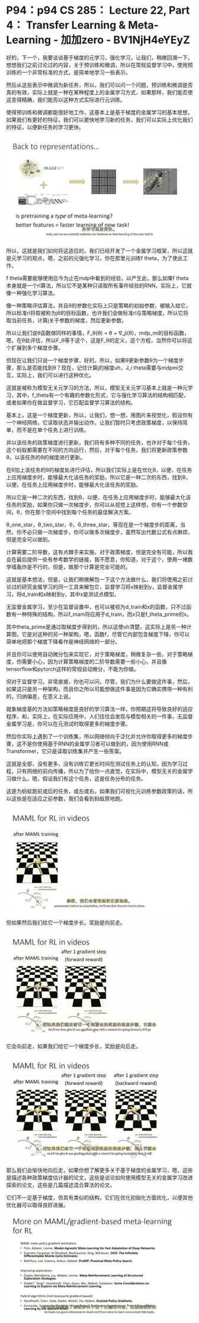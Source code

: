 # P94：p94 CS 285： Lecture 22, Part 4： Transfer Learning & Meta-Learning - 加加zero - BV1NjH4eYEyZ

好的，下一个，我要谈谈基于梯度的元学习，强化学习，让我们，稍微回溯一下，想想我们之前讨论过的内容，关于预训练和微调，所以在常规监督学习中，使用预训练的一个非常标准的方式，是简单地学习一些表示。

然后从这些表示中微调为新任务，所以，我们可以问一个问题，预训练和微调是否真的有效，实际上就是一种在某种程度上的金属学习方式，如果那样，我们能否使这变得精确，我们能否以这种方式实际进行元训练。

使得预训练和微调都能很好地工作，这基本上是基于梯度的金属学习的基本思想，如果我们有更好的特征，我们可以更快地学习新的任务，我们可以实际上优化我们的特征，以便新任务的学习更快。



![](img/7030cc418fc76ad8c69b3558ff72e221_1.png)

所以，这就是我们如何将这适应的，我们已经开发了一个金属学习框架，所以这就是元学习的观点，嗯，之前的元强化学习，你在那里元训练f theta，为了使此工作。

f theta需要能够使用迄今为止在mdp中看到的经验，以产生此，那么如果f theta本身就是一个rl算法，所以它不是某种只读取所有事件经验的RNN，实际上，它就像一种强化学习算法。

像一种策略评估算法，并且θ的参数化实际上只是策略的初始参数，被输入给它，所以标准rl将取被称为jθ的目标函数，也许我们会做标准rl与策略梯度，所以它将取当前任务，计算j关于参数的梯度，然后更新参数。

所以让我们说θ函数做同样的事情，F_θ(θ) = θ + ∇_ji(θ)，mdp_mi的目标函数，嗯，在θ处评估，所以F_θ等于这个，这是F_θ的定义，这个方程，当然你可以将这个扩展到多个梯度步骤。

但现在让我们只说一个梯度步骤，好的，所以，如果θ更新参数θ为一个梯度步骤，那么是否能找到θ？现在，记住计算j的梯度uh，J_i theta需要与mdpmi交互，实际上，我们可以进行这种优化。

这就是被称为模型无关元学习的方法，所以，模型无关元学习基本上就是一种元学习，其中，f_theta有一个有趣的参数化形式，它与强化学习算法的结构相匹配，或者如果你在做监督学习，它匹配监督学习算法的结构。

基本上，这是一个梯度更新，所以，让我们，想一想，用图片来视觉化，假设你有一个神经网络，它读取状态并输出动作，让我们暂时只考虑政策梯度，以保持简单，而不是在单个任务上进行训练。

并以该任务的政策梯度进行更新，我们将有多种不同的任务，也许对于每个任务，这个蚂蚁都需要在不同的方向运行，然后，对于每个任务，我们将更新政策参数θ，以该任务的θ的梯度进行更新。

在θ加上该任务的θ的梯度处进行评估，所以我们实际上是在优化θ，以便，在任务上应用梯度步时，能够最大化该任务的奖励，所以它是一种二次的东西，找到θ，以便，在任务上应用梯度步时，能够最大化该任务的奖励。

所以它是一种二次的东西，找到θ，以便，在任务上应用梯度步时，能够最大化该任务的奖励，如果你只做一次梯度步，你可以从视觉上这样想，你有一个参数空间，θ，你在那个空间中找到每个任务的最佳解决方案。

θ_one_star，θ_two_star，θ，θ_three_star，等现在是一个梯度步的距离，当然，你不必只做一次梯度步，你可以做多次梯度步，虽然写出代数公式有点麻烦，但是完全可以做到。

计算需要二阶导数，这有点棘手来实施，对于政策梯度，但是完全有可能，所以我会在最后提供一些有参考数学的链接，我不愿意，你知道，对于这个，使用一堵数学墙轰炸是不行的，但是，做那个计算是完全可能的。

这就是基本想法，但是，让我们稍微解包一下这个方法做什么，我们将使用之前讨论过的研究金属学习的同一工具来解包它，监督学习将x映射到y，监督金属学习，将d_train和x映射到y，其中x是测试点模型。

无监督金属学习，至少在监督设置中，也可以被视为d_train和x的函数，只不过函数有一种特殊的结构，所以f_mam将应用于d_train，而x只是f_theta_prime的x。

其中theta_prime是通过取梯度步得到的，所以这使uh清楚，这实际上是另一种计算图，它是对这种的另一种架构，嗯，函数f，尽管它内部包含梯度下降，你可以简单地把那个梯度下降看作是神经网络的一部分。

并且你可以使用自动微分包来实现它，对于策略梯度，稍微复杂一些，对于策略梯度，你需要小心，因为计算策略梯度的二阶导数需要一些小心，并且像tensorflow和pytorch这样的常规自动微分，不能为你做。

但对于监督学习，非常直接，你也可以问，尽管，我们为什么要做这件事，然后，如果这只是另一种架构，而且你之所以可能想做这件事是因为它确实携带一种有利的，归纳偏差，在意义上说。

就象梯度基的方法如策略梯度是良好的学习算法一样，你预期这将导致良好的适应程序，和，实际上，在实际应用中，人们往往会发现与模型相关的一件事，无监督金属学习是，你可以在元测试时取得更多的梯度步骤。

然后你实际上遇到了一个训练集，所以网络倾向于泛化并允许你取得更多的梯度步骤，这不是你使用基于RNN的金属学习者可以做到的，因为使用RNN或Transformer，它只是读取训练集并产生一些答案。

这就是全部，没有更多，没有训练它更长时间在测试任务上的认知，因为学习过程，只有网络的前向传播，所以为了给你一点直觉，在实际中，模型无关的金属学习做什么，嗯，假设我们有这个任务，这是任务分布的任务。

这是为蚂蚁跑前或后的任务，或左或右，如果我们可视化元训练参数政策的话，所以这些是在适应之前参数，我们会看到蚂蚁原地跑。



![](img/7030cc418fc76ad8c69b3558ff72e221_3.png)

但如果然后我们给它一个梯度步长，奖励是向前走。

![](img/7030cc418fc76ad8c69b3558ff72e221_5.png)

它会向前走，如果我们给它一个梯度步长，奖励是向后走。

![](img/7030cc418fc76ad8c69b3558ff72e221_7.png)

那么我们会愉快地向后走，如果你想了解更多关于基于梯度的金属学习，嗯，这些是描述各种政策梯度估计器的论文，这些是谈论如何使用模型无关的金属学习改进探索的论文，这些是几篇描述混合算法的论文。

它们不一定基于梯度，但具有类似的结构，它们在优化初始化方面优化，以便其他优化器可以取得良好进展。

![](img/7030cc418fc76ad8c69b3558ff72e221_9.png)